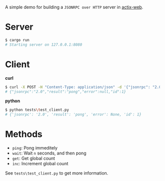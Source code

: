A simple demo for building a `JSONRPC over HTTP` server in [actix-web](https://github.com/actix/actix-web).

# Server

```sh
$ cargo run
# Starting server on 127.0.0.1:8080
```

# Client

**curl**

```sh
$ curl -X POST -H "Content-Type: application/json" -d '{"jsonrpc": "2.0", "method": "ping", "params": [], "id": 1}' http://127.0.0.1:8080
# {"jsonrpc":"2.0","result":"pong","error":null,"id":1}
```


**python**

```sh
$ python tests\test_client.py
# {'jsonrpc': '2.0', 'result': 'pong', 'error': None, 'id': 1}
```

# Methods

- `ping`: Pong immeditely
- `wait`: Wait `n` seconds, and then pong
- `get`: Get global count
- `inc`: Increment global count

See `tests\test_client.py` to get more information.
